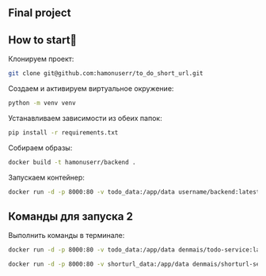 ## Final project

## How to start👻

Клонируем проект: 
```bash
git clone git@github.com:hamonuserr/to_do_short_url.git
```

Создаем и активируем виртуальное окружение:
```bash
python -m venv venv
```

Устанавливаем зависимости из обеих папок:
```bash
pip install -r requirements.txt
```

Собираем образы:
```bash
docker build -t hamonuserr/backend .
```

Запускаем контейнер:
```bash
docker run -d -p 8000:80 -v todo_data:/app/data username/backend:latest
```

## Команды для запуска 2<a id=2></a>

Выполнить команды в терминале:
```bash
docker run -d -p 8000:80 -v todo_data:/app/data denmais/todo-service:latest
```


```bash
docker run -d -p 8000:80 -v shorturl_data:/app/data denmais/shorturl-service
```

